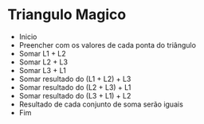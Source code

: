 # Triangulo Magico

- Inicio
- Preencher com os valores de cada ponta do triângulo
- Somar L1 + L2
- Somar L2 + L3
- Somar L3 + L1
- Somar resultado do (L1 + L2) + L3
- Somar resultado do (L2 + L3) + L1
- Somar resultado do (L3 + L1) + L2
- Resultado de cada conjunto de soma serão iguais
- Fim
